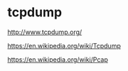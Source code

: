 # tcpdump

http://www.tcpdump.org/

https://en.wikipedia.org/wiki/Tcpdump

https://en.wikipedia.org/wiki/Pcap